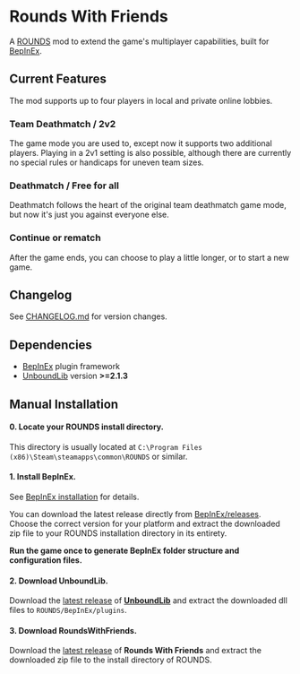 # Rounds With Friends
 
A [ROUNDS](https://landfall.se/rounds) mod to extend the game's multiplayer capabilities, built for [BepInEx](https://github.com/BepInEx/BepInEx).

## Current Features

The mod supports up to four players in local and private online lobbies.

### Team Deathmatch / 2v2

The game mode you are used to, except now it supports two additional players. Playing in a 2v1 setting is also possible, although there are currently no special rules or handicaps for uneven team sizes.

### Deathmatch / Free for all

Deathmatch follows the heart of the original team deathmatch game mode, but now it's just you against everyone else.

### Continue or rematch

After the game ends, you can choose to play a little longer, or to start a new game.

## Changelog

See [CHANGELOG.md](https://github.com/olavim/RoundsWithFriends/blob/main/CHANGELOG.md) for version changes.

## Dependencies

- [BepInEx](https://docs.bepinex.dev/master/articles/index.html) plugin framework
- [UnboundLib](https://github.com/Rounds-Modding/UnboundLib) version **>=2.1.3**

## Manual Installation

#### 0. Locate your ROUNDS install directory.

This directory is usually located at `C:\Program Files (x86)\Steam\steamapps\common\ROUNDS` or similar.

#### 1. Install **BepInEx**.

See [BepInEx installation](https://docs.bepinex.dev/master/articles/user_guide/installation/index.html) for details.

You can download the latest release directly from [BepInEx/releases](https://github.com/BepInEx/BepInEx/releases). Choose the correct version for your platform and extract the downloaded zip file to your ROUNDS installation directory in its entirety.

**Run the game once to generate BepInEx folder structure and configuration files.**

#### 2. Download **UnboundLib**.

Download the [latest release](https://github.com/Rounds-Modding/UnboundLib/releases/latest) of **[UnboundLib](https://github.com/Rounds-Modding/UnboundLib)** and extract the downloaded dll files to `ROUNDS/BepInEx/plugins`.

#### 3. Download **RoundsWithFriends**.

Download the [latest release](https://github.com/olavim/RoundsWithFriends/releases/latest) of **Rounds With Friends** and extract the downloaded zip file to the install directory of ROUNDS.
